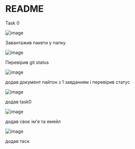 # README
Task 0


![image](https://user-images.githubusercontent.com/86661303/124646471-5ad3e500-de9d-11eb-8df7-892498145ab9.png)


Завантажив пакети у папку

![image](https://user-images.githubusercontent.com/86661303/124648956-8c01e480-dea0-11eb-82d8-6c56ffde89fe.png)


Перевірив git status

![image](https://user-images.githubusercontent.com/86661303/124649782-983a7180-dea1-11eb-989a-851d25f4d9fb.png)


додав документ пайтон з 1 завданням і перевірив статус

![image](https://user-images.githubusercontent.com/86661303/124650026-eb142900-dea1-11eb-8d5a-dc0e911c8415.png)


додав task0

![image](https://user-images.githubusercontent.com/86661303/124650608-902f0180-dea2-11eb-8e94-48bee2f49622.png)


додав своє ім'я та емейл

![image](https://user-images.githubusercontent.com/86661303/124650854-e1d78c00-dea2-11eb-8377-7bf413413331.png)

додав таск





